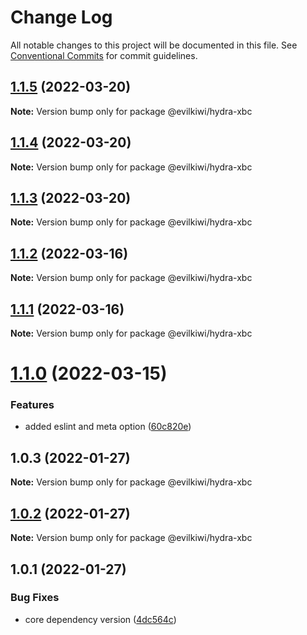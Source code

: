 # Change Log

All notable changes to this project will be documented in this file.
See [Conventional Commits](https://conventionalcommits.org) for commit guidelines.

## [1.1.5](https://github.com/evilkiwi/hydra/compare/@evilkiwi/hydra-xbc@1.1.4...@evilkiwi/hydra-xbc@1.1.5) (2022-03-20)

**Note:** Version bump only for package @evilkiwi/hydra-xbc





## [1.1.4](https://github.com/evilkiwi/hydra/compare/@evilkiwi/hydra-xbc@1.1.3...@evilkiwi/hydra-xbc@1.1.4) (2022-03-20)

**Note:** Version bump only for package @evilkiwi/hydra-xbc





## [1.1.3](https://github.com/evilkiwi/hydra/compare/@evilkiwi/hydra-xbc@1.1.2...@evilkiwi/hydra-xbc@1.1.3) (2022-03-20)

**Note:** Version bump only for package @evilkiwi/hydra-xbc





## [1.1.2](https://github.com/evilkiwi/hydra/compare/@evilkiwi/hydra-xbc@1.1.1...@evilkiwi/hydra-xbc@1.1.2) (2022-03-16)

**Note:** Version bump only for package @evilkiwi/hydra-xbc





## [1.1.1](https://github.com/evilkiwi/hydra/compare/@evilkiwi/hydra-xbc@1.1.0...@evilkiwi/hydra-xbc@1.1.1) (2022-03-16)

**Note:** Version bump only for package @evilkiwi/hydra-xbc





# [1.1.0](https://github.com/evilkiwi/hydra/compare/@evilkiwi/hydra-xbc@1.0.3...@evilkiwi/hydra-xbc@1.1.0) (2022-03-15)


### Features

* added eslint and meta option ([60c820e](https://github.com/evilkiwi/hydra/commit/60c820e6c53250cdf3d35925a269e2142e2e89cf))





## 1.0.3 (2022-01-27)

**Note:** Version bump only for package @evilkiwi/hydra-xbc





## [1.0.2](https://github.com/evilkiwi/hydra/compare/@evilkiwi/hydra-xbc@1.0.1...@evilkiwi/hydra-xbc@1.0.2) (2022-01-27)

**Note:** Version bump only for package @evilkiwi/hydra-xbc





## 1.0.1 (2022-01-27)


### Bug Fixes

* core dependency version ([4dc564c](https://github.com/evilkiwi/hydra/commit/4dc564cbff42c3780f0b32d1867a7dce97b27a28))
